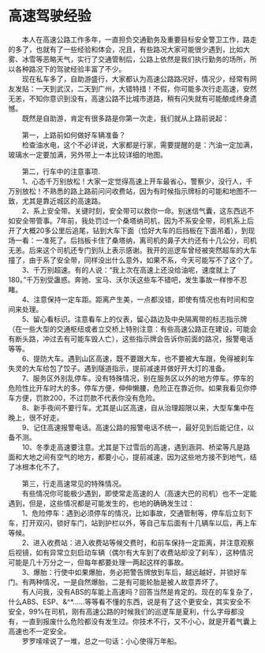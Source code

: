 # 高速驾驶经验  
&emsp;&emsp;本人在高速公路工作多年，一直担负交通勤务及重要目标安全警卫工作，路走的多了，也就有了一些经验和体会，况且，有些路况大家可能很少遇到，比如大雾、冰雪等恶略天气，实行了交通管制后，公路上依然是我们执行勤务的场所，所以各种路况下的驾驶经验丰富了不少。  
&emsp;&emsp;现在私车多了，自助游盛行，大家都认为高速公路路况好，情况少，经常有网友发贴：一天到武汉，二天到广州，大错特措！不假，你可能多次行走高速，安然无恙，不知你意识到没有，高速公路不比城市道路，稍有闪失就有可能酿成终身遗憾。  
&emsp;&emsp;既然是自助游，肯定有很多路是你第一次走，我们就从上路前说起：  
  
&emsp;&emsp;第一，上路前如何做好车辆准备？  
&emsp;&emsp;检查油水电，这个不必详说，大家都是行家，需要提醒的是：汽油一定加满，玻璃水一定要加满，另外带上一本比较详细的地图。  
  
&emsp;&emsp;第二，行车中的注意事项.  
&emsp;&emsp;1、心态千万别放松！大家一定觉得高速上开车最省心，警察少，没行人，千万别放松！不熟悉的路上路前问问收费站，因为有时候指示牌标的可能和地图不一致，尤其是靠近城区的高速路。  
&emsp;&emsp;2、系上安全带。关键时刻，安全带可以救你一命。别迷信气囊，这东西远不如安全带管事。7年前，我处罚过一个桑塔纳司机，因为不系安全带，司机系上后开了大概20多公里后追尾，钻到大车下面（恰好大车的后挡板在下面吊着），到现场一看：一准死了。后挡板卡住了桑塔纳，离司机的鼻子大约还有十几公分，司机无恙。后来这个司机还专门到队上表示感谢。我开的巡逻车曾经被突然超车的大车撞了，由于系了安全带，同样没出什么意外，如果不系，今天可能写不了这个了。  
&emsp;&emsp;3、千万别超速。有的人说：“我上次在高速上还没给油呢，速度就上了180。”千万别受蛊惑。奔驰、宝马、沃尔沃这些车不错吧，发生事故一样惨不忍睹。  
&emsp;&emsp;4、注意保持一定车距。距离产生美，一点都没错，即使有情况也有时间和空间来处理。  
&emsp;&emsp;5、留心看标识。注意看车上的仪表，留心路边及中央隔离带的标志指示牌（在一些大型的交通枢纽或者立交桥上特别注意：有些高速公路正在建设，可能会有断头路，冲过去有可能车毁人亡），这些指示牌会告诉你前面的路况，报警电话等等。  
&emsp;&emsp;6、提防大车。遇到山区高速，既不要跟大车，也不要被大车跟，免得被刹车失灵的大车给包了饺子。遇到隧道指示，提前减速并做好开大灯的准备。  
&emsp;&emsp;7、服务区外别乱停车。没有特殊情况，别在服务区以外的地方停车。停车的危险性比开车时大的多。停车方便，伸伸懒腰，危险正在靠近你。如果我看见你停车方便，罚款200，不过罚款不代表你没有危险。  
&emsp;&emsp;8、新手夜间不要行车。尤其是山区高速，自从治理超限以来，大型车集中在晚上，很不好走。  
&emsp;&emsp;9、记住高速报警电话。高速公路的报警电话不统一，最好见到后能记住，以备不测。  
&emsp;&emsp;10、冬季走高速要注意。尤其是下过雪后的高速，遇到涵洞、桥梁等凡是路面和大地之间有空气的地方，都要小心，提前减速，因为这些地方接不到地气，结了冰根本化不了。  
  
&emsp;&emsp;第三，行走高速常见的特殊情况。  
&emsp;&emsp;有些情况你可能极少遇到，即使常走高速的人（高速大巴的司机）也不一定能遇到，但是，这些情况都是可能发生的，也地的确确发生过：  
&emsp;&emsp;1、危险停车：遇到必须停车的情况，比如事故，交通管制等，停车后立刻下车，打开双闪，锁好车门，站到护栏以外，等自己车后面有十几辆车以后，再上车等候。  
&emsp;&emsp;2、进入收费站：进入收费站等候交费时，和前车保持一定距离，并注意观察后视镜，如有异常立刻启动车辆（偶尔有大车到了收费站却没了刹车），这种情况可能是几十万分之一，但每年都要处理一两起这样的事故。  
&emsp;&emsp;3、爆胎：行使中如果爆胎，务必把警告牌放到车后，越远越好，并锁好车门。有两种情况，一是自然爆胎，二是有可能轮胎是被人故意弄坏了。  
&emsp;&emsp;有人问我，没有ABS的车能上高速吗？回答当然是肯定的。现在的车复杂了，什么ABS、ESP、&^*……等等看不懂的东西，说是有了这个更安全，其实安全不安全，99%在司机，刚有高速公路的时候我们的巡逻车是夏利，什么字母都没有，一直到报废什么危险都没有发生过。你技术不行，又不小心，就是开着气囊上高速也不一定安全。  
&emsp;&emsp;罗罗嗦嗦说了一堆，总之一句话：小心使得万年船。  